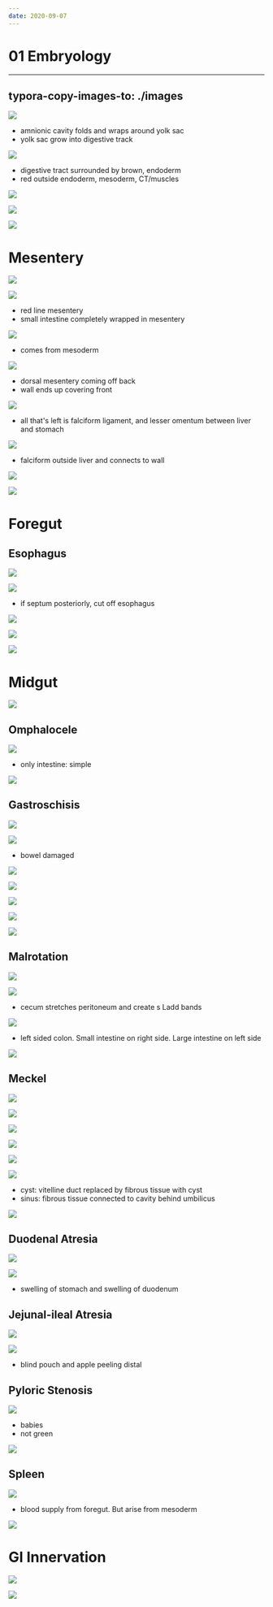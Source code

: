 ```yaml
---
date: 2020-09-07
---
```


# 01 Embryology
---

## typora-copy-images-to: ./images

![](https://photos.thisispiggy.com/file/wikiFiles/40A81E70-AC16-4964-A58D-2A9F3746132D.jpg)

- amnionic cavity folds and wraps around yolk sac
- yolk sac grow into digestive track

![](https://photos.thisispiggy.com/file/wikiFiles/5BF8F21A-EC73-4AB6-97E5-1E86F34F2295.jpg)

- digestive tract surrounded by brown, endoderm
- red outside endoderm, mesoderm, CT/muscles

![](https://photos.thisispiggy.com/file/wikiFiles/6D57378B-FC11-4CEB-8FB5-F2F18C496479.jpg)

![](https://photos.thisispiggy.com/file/wikiFiles/E9834601-78CC-4F80-AE7F-7B221944C0D9.jpg)

![](https://photos.thisispiggy.com/file/wikiFiles/76550A61-0851-4378-9F34-E919B7DEECD3.jpg)

# Mesentery

![](https://photos.thisispiggy.com/file/wikiFiles/0A6128B7-B68F-402F-8E8A-445775D03069.jpg)

![](https://photos.thisispiggy.com/file/wikiFiles/6A5A8AC3-AD5D-4D2E-8393-B8D382D13B68.jpg)

- red line mesentery
- small intestine completely wrapped in mesentery

![](https://photos.thisispiggy.com/file/wikiFiles/92E7EE10-E74D-4A6B-8A09-E81D64E6AB16.jpg)

- comes from mesoderm

![](https://photos.thisispiggy.com/file/wikiFiles/AC90E026-4EE1-4480-9DEF-05C9AD372CB6.jpg)

- dorsal mesentery coming off back
- wall ends up covering front

![](https://photos.thisispiggy.com/file/wikiFiles/F4534230-E357-478A-B5B7-05A82A70028F.jpg)

- all that's left is falciform ligament, and lesser omentum between liver and stomach

![](https://photos.thisispiggy.com/file/wikiFiles/37E5438A-5356-4176-B57B-1BAEA931F75E.jpg)

- falciform outside liver and connects to wall

![](https://photos.thisispiggy.com/file/wikiFiles/F1A905BC-A40F-4767-A083-C308F7A4FC99.jpg)

![](https://photos.thisispiggy.com/file/wikiFiles/8C1CECFC-0B58-46DB-94E9-27600099B26E.jpg)

# Foregut

## Esophagus

![](https://photos.thisispiggy.com/file/wikiFiles/D56DE77E-CD59-4B13-A9C9-636A4F565625.jpg)

![](https://photos.thisispiggy.com/file/wikiFiles/597A454F-E53D-4253-9A7C-02F4B17AD2A0.jpg)

- if septum posteriorly, cut off esophagus

![](https://photos.thisispiggy.com/file/wikiFiles/DEC8046F-F67F-4BE5-B8B7-C54A1D903E07.jpg)

![](https://photos.thisispiggy.com/file/wikiFiles/D60695BC-9F30-4065-8061-076F401CD1E1.jpg)

![](https://photos.thisispiggy.com/file/wikiFiles/88FFA0DB-2F27-4F83-80D3-A1EADEB91768.jpg)

# Midgut

![](https://photos.thisispiggy.com/file/wikiFiles/A6E88A52-3450-4F9E-AD07-2C0F942BECEB.jpg)

## Omphalocele

![](https://photos.thisispiggy.com/file/wikiFiles/B232E715-6326-41C9-A301-8A316394371C.jpg)

- only intestine: simple

![](https://photos.thisispiggy.com/file/wikiFiles/5364F38C-3772-4EB2-9024-E721AB0FB878.jpg)

## Gastroschisis

![](https://photos.thisispiggy.com/file/wikiFiles/598103B1-56E1-47D9-A5B6-C7AD1AB20991.jpg)

![](https://photos.thisispiggy.com/file/wikiFiles/A7AD3975-B932-4795-9381-8424E3A49794.jpg)

- bowel damaged

![](https://photos.thisispiggy.com/file/wikiFiles/5069142E-67DC-4897-8E1E-4697E5767680.jpg)

![](https://photos.thisispiggy.com/file/wikiFiles/C3C67E78-86CE-4FB6-BD75-9996024B89C2.jpg)

![](https://photos.thisispiggy.com/file/wikiFiles/D914F4D9-F965-4567-B872-7A016995AB11.jpg)

![](https://photos.thisispiggy.com/file/wikiFiles/7338F030-7B61-4444-B711-445358DDA905.jpg)

![](https://photos.thisispiggy.com/file/wikiFiles/F128E1DE-4028-4C17-B2CC-59EA5AEE6E07.jpg)

## Malrotation

![](https://photos.thisispiggy.com/file/wikiFiles/6394A95B-77B8-4FBA-9756-3BA7661DB9A8.jpg)

![](https://photos.thisispiggy.com/file/wikiFiles/34F058CA-321F-465B-9114-BB011E21F77A.jpg)

- cecum stretches peritoneum and create s Ladd bands

![](https://photos.thisispiggy.com/file/wikiFiles/D90E7527-06A2-4D78-B23F-3975453801ED.jpg)

- left sided colon. Small intestine on right side. Large intestine on left side

![](https://photos.thisispiggy.com/file/wikiFiles/88E14F0A-2712-4100-AB13-54C85B3411C5.jpg)

## Meckel

![](https://photos.thisispiggy.com/file/wikiFiles/E9B505B8-5FAE-49BD-9D4E-2B6954B547C5.jpg)

![](https://photos.thisispiggy.com/file/wikiFiles/AAF3631D-DAD5-46AF-85CB-BFC8DC38A557.jpg)

![](https://photos.thisispiggy.com/file/wikiFiles/DED715A0-CF9E-4C91-990B-7B8207695410.jpg)

![](https://photos.thisispiggy.com/file/wikiFiles/0E4709C8-3334-415D-8DAD-5AB5C885788F.jpg)

![](https://photos.thisispiggy.com/file/wikiFiles/88A30DEA-5F9D-4F8B-BE54-61567ADAE289.jpg)

![](https://photos.thisispiggy.com/file/wikiFiles/B2B46FB0-A45E-46A6-8A4C-3DCDB6F5A688.jpg)

- cyst: vitelline duct replaced by fibrous tissue with cyst
- sinus: fibrous tissue connected to cavity behind umbilicus

![](https://photos.thisispiggy.com/file/wikiFiles/03452D09-9A49-4142-ABF5-BF689168F840.jpg)

## Duodenal Atresia

![](https://photos.thisispiggy.com/file/wikiFiles/6EA36487-FD0D-49B9-AE72-CBE0F44AF9F4.jpg)

![](https://photos.thisispiggy.com/file/wikiFiles/709441DB-1079-4D4B-98BB-9E52CF411D41.jpg)

- swelling of stomach and swelling of duodenum

## Jejunal-ileal Atresia

![](https://photos.thisispiggy.com/file/wikiFiles/CD9C15F5-C485-48CA-8419-CE61154ADD67.jpg)

![](https://photos.thisispiggy.com/file/wikiFiles/60EB81D3-A4C7-45B9-9FDD-D4011DCF60D8.jpg)

- blind pouch and apple peeling distal

## Pyloric Stenosis

![](https://photos.thisispiggy.com/file/wikiFiles/5B67E580-E981-4F4F-83C9-ECB098BE237F.jpg)

- babies
- not green

![](https://photos.thisispiggy.com/file/wikiFiles/55792C5C-0906-494E-A780-FB796EDFA02F.jpg)

## Spleen

![](https://photos.thisispiggy.com/file/wikiFiles/2F5C685F-16C4-48E9-89B4-F484F1C68B06.jpg)

- blood supply from foregut. But arise from mesoderm

![](https://photos.thisispiggy.com/file/wikiFiles/4364ED33-84FE-4726-BF5B-088525BA2F8A.jpg)

# GI Innervation

![](https://photos.thisispiggy.com/file/wikiFiles/6901810A-9C34-45B0-A6CD-A117CE4CF2AE.jpg)

![](https://photos.thisispiggy.com/file/wikiFiles/B9E0740A-CC7D-4B02-9061-68671DFC0E15.jpg)
